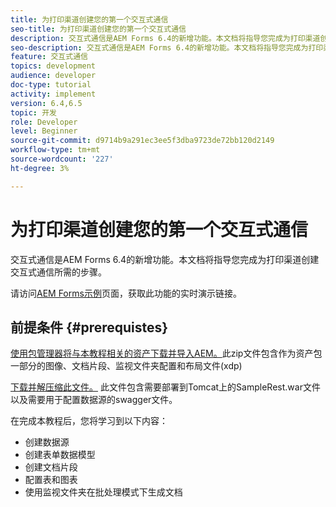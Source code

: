 ```yaml
---
title: 为打印渠道创建您的第一个交互式通信
seo-title: 为打印渠道创建您的第一个交互式通信
description: 交互式通信是AEM Forms 6.4的新增功能。本文档将指导您完成为打印渠道创建交互式通信所需的步骤。
seo-description: 交互式通信是AEM Forms 6.4的新增功能。本文档将指导您完成为打印渠道创建交互式通信所需的步骤。
feature: 交互式通信
topics: development
audience: developer
doc-type: tutorial
activity: implement
version: 6.4,6.5
topic: 开发
role: Developer
level: Beginner
source-git-commit: d9714b9a291ec3ee5f3dba9723de72bb120d2149
workflow-type: tm+mt
source-wordcount: '227'
ht-degree: 3%

---
```



# 为打印渠道创建您的第一个交互式通信

交互式通信是AEM Forms 6.4的新增功能。本文档将指导您完成为打印渠道创建交互式通信所需的步骤。

请访问[AEM Forms示例](https://forms.enablementadobe.com/content/samples/samples.html?query=0)页面，获取此功能的实时演示链接。

## 前提条件 {#prerequistes}

[使用包管理器将与本教程相关的资产下载并导入AEM。](assets/gettingstartedassets.zip)此zip文件包含作为资产包一部分的图像、文档片段、监视文件夹配置和布局文件(xdp)

[下载并解压缩此文件。](assets/warfileandswaggerfile.zip) 此文件包含需要部署到Tomcat上的SampleRest.war文件以及需要用于配置数据源的swagger文件。

在完成本教程后，您将学习到以下内容：

* 创建数据源
* 创建表单数据模型
* 创建文档片段
* 配置表和图表
* 使用监视文件夹在批处理模式下生成文档

